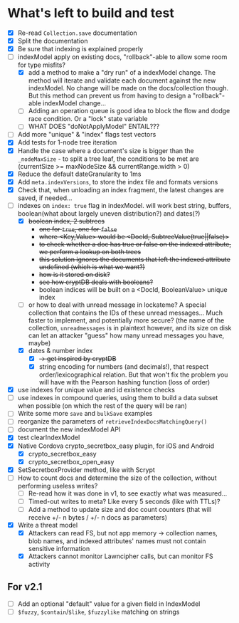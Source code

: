 # What's left to build and test

- [x] Re-read `Collection.save` documentation
- [x] Split the documentation
- [x] Be sure that indexing is explained properly
- [ ] indexModel apply on existing docs, "rollback"-able to allow some room for type misfits?
  - [x] add a method to make a "dry run" of a indexModel change. The method will iterate and validate each document against the new indexModel. No change will be made on the docs/collection though. But this method can prevent us from having to design a "rollback"-able indexModel change...
  - [ ] Adding an operation queue is good idea to block the flow and dodge race condition. Or a "lock" state variable
  - [ ] WHAT DOES "doNotApplyModel" ENTAIL???
- [ ] Add more "unique" & "index" flags test vectors
- [x] Add tests for 1-node tree iteration
- [x] Handle the case where a document's size is bigger than the `_nodeMaxSize` - to split a tree leaf, the conditions to be met are (currentSize >= maxNodeSize && currentRange.width > 0)
- [x] Reduce the default dateGranularity to 1ms
- [x] Add `meta.indexVersions`, to store the index file and formats versions
- [x] Check that, when unloading an index fragment, the latest changes are saved, if needed...
- [ ] indexes on `index: true` flag in indexModel. will work best string, buffers, boolean(what about largely uneven distribution?) and dates(?)
  - [x] ~~boolean index, 2 subtrees~~
    * ~~one for `true`, one for `false`~~
    * ~~where <Key,Value> would be <DocId, SubtreeValue(true||false)>~~
    * ~~to check whether a doc has true or false on the indexed attribute, we perform a lookup on both trees~~
    * ~~this solution ignores the documents that left the indexed attribute undefined (which is what we want?)~~
    * ~~how is it stored on disk?~~
    * ~~see how cryptDB deals with booleans?~~
    * boolean indices will be built on a <DocId, BooleanValue> unique index
  - [ ] or how to deal with unread message in lockateme? A special collection that contains the IDs of these unread messages... Much faster to implement, and potentially more secure? (the name of the collection, `unreadmessages` is in plaintext however, and its size on disk can let an attacker "guess" how many unread messages you have, maybe)
  - [x] dates & number index
    - [x] ~~-> get inspired by cryptDB~~
    - [x] string encoding for numbers (and decimals!), that respect order/lexicographical relation. But that won't fix the problem you will have with the Pearson hashing function (loss of order)
- [x] use indexes for unique value and id existence checks
- [ ] use indexes in compound queries, using them to build a data subset when possible (on which the rest of the query will be ran)
- [ ] Write some more `save` and `bulkSave` examples
- [ ] reorganize the parameters of `retrieveIndexDocsMatchingQuery()`
- [ ] document the new indexModel API
- [x] test clearIndexModel
- [x] Native Cordova crypto_secretbox_easy plugin, for iOS and Android
  - [x] crypto_secretbox_easy
  - [x] crypto_secretbox_open_easy
- [x] SetSecretboxProvider method, like with Scrypt
- [ ] How to count docs and determine the size of the collection, without performing useless writes?
  - [ ] Re-read how it was done in v1, to see exactly what was measured...
  - [ ] Timed-out writes to meta? Like every 5 seconds (like with TTLs)?
  - [ ] Add a method to update size and doc count counters (that will receive +/- n bytes / +/- n docs as parameters)
- [x] Write a threat model
  - [x] Attackers can read FS, but not app memory
    -> collection names, blob names, and indexed attributes' names must not contain sensitive information
  - [x] Attackers cannot monitor Lawncipher calls, but can monitor FS activity

## For v2.1
- [ ] Add an optional "default" value for a given field in IndexModel
- [ ] `$fuzzy`, `$contain`/`$like`, `$fuzzylike`  matching on strings
